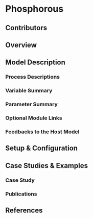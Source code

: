 # Phosphorous

## Contributors
## Overview
## Model Description
###	Process Descriptions
###	Variable Summary
###	Parameter Summary
###	Optional Module Links
###	Feedbacks to the Host Model
## Setup & Configuration
## Case Studies & Examples
###	Case Study
###	Publications
## References
